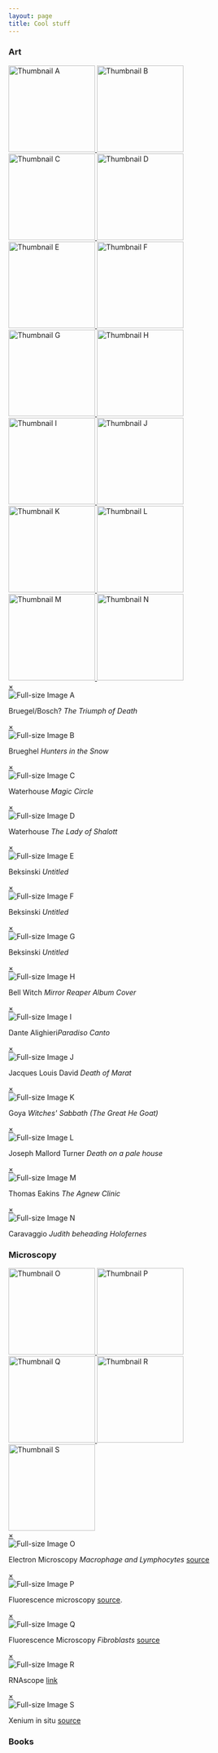 ```yaml
---
layout: page
title: Cool stuff
---
```

### Art
<!-- Container -->
<div class="thumbnail-container">
  <a href="#popupA">
    <img src="/thumbnail/Brueghel-the-triumph-of-death.jpg" alt="Thumbnail A" height="170">
  </a>
  <a href="#popupB">
    <img src="/images/Brueghel_hunters_in_the_snow.jpg" alt="Thumbnail B" height="170">
  </a>
  <a href="#popupC">
    <img src="/images/john_waterhouse_magic_circle.jpg" alt="Thumbnail C" height="170">
  </a>
  <a href="#popupD">
    <img src="/images/john_waterhouse_lady_of_shalott.jpg" alt="Thumbnail D" height="170">
  </a>
  <a href="#popupE">
    <img src="/images/Beksinski_1.jpeg" alt="Thumbnail E" height="170">
  </a>
  <a href="#popupF">
    <img src="/images/Beksinski_2.jpg" alt="Thumbnail F" height="170">
  </a>
  <a href="#popupG">
    <img src="/images/Beksinski_3.jpg" alt="Thumbnail G" height="170">
  </a>
  <a href="#popupH">
    <img src="/images/BellWitch_Mirror_Reaper.jpg" alt="Thumbnail H" height="170">
  </a>
  <a href="#popupI">
    <img src="/images/Dante_Alighieri_Paradiso_Canto.jpg" alt="Thumbnail I" height="170">
  </a>
  <a href="#popupJ">
    <img src="/images/Death-of-Marat-Jacques-Louis-David.jpg" alt="Thumbnail J" height="170">
  </a>
  <a href="#popupK">
    <img src="/images/Francisco_de_Goya_y_Lucientes_Witches_Sabbath_The_Great_He_Goat).jpg" alt="Thumbnail K" height="170">
  </a>
  <a href="#popupL">
    <img src="/images/Joseph_Mallord_William_Turner_-_Death_on_a_pale_horse.jpg" alt="Thumbnail L" height="170">
  </a>
  <a href="#popupM">
    <img src="/images/The_agnew_clinic_thomas_eakins.jpeg" alt="Thumbnail M" height="170">
  </a>
  <a href="#popupN">
    <img src="/images/caravaggio-judith-beheading-holofernes.jpg" alt="Thumbnail N" height="170">
  </a>
</div>

<!-- Images -->
<div id="popupA" class="overlay">
  <a class="close" href="#">×</a>
  <div class="popup-content">
    <img src="/images/The_Triumph_of_Death_by_Pieter_Bruegel_the_Elder.jpg" alt="Full-size Image A">
    <p class="popup-text">Bruegel/Bosch? <em>The Triumph of Death</em></p>
  </div>
</div>

<div id="popupB" class="overlay">
  <a class="close" href="#">×</a>
  <div class="popup-content">
    <img src="/images/Brueghel_hunters_in_the_snow.jpg" alt="Full-size Image B">
    <p class="popup-text">Brueghel <em>Hunters in the Snow</em></p>
  </div>
</div>

<div id="popupC" class="overlay">
  <a class="close" href="#">×</a>
  <div class="popup-content">
  <img src="/images/john_waterhouse_magic_circle.jpg" alt="Full-size Image C">
    <p class="popup-text">Waterhouse <em>Magic Circle</em> </p>
  </div>
</div>

<div id="popupD" class="overlay">
  <a class="close" href="#">×</a>
  <div class="popup-content">
  <img src="/images/john_waterhouse_lady_of_shalott.jpg" alt="Full-size Image D">
     <p class="popup-text"> Waterhouse <em>The Lady of Shalott</em> </p>
  </div>
</div>

<div id="popupE" class="overlay">
  <a class="close" href="#">×</a>
  <div class="popup-content">
  <img src="/images/Beksinski_1.jpeg" alt="Full-size Image E">
     <p class="popup-text"> Beksinski <em>Untitled </em> </p>
  </div>
</div>

<div id="popupF" class="overlay">
  <a class="close" href="#">×</a>
  <div class="popup-content">
  <img src="/images/Beksinski_2.jpg" alt="Full-size Image F">
     <p class="popup-text"> Beksinski <em>Untitled</em> </p>
  </div>
</div>

<div id="popupG" class="overlay">
  <a class="close" href="#">×</a>
  <div class="popup-content">
  <img src="/images/Beksinski_3.jpg" alt="Full-size Image G">
     <p class="popup-text"> Beksinski <em>Untitled</em> </p>
  </div>
</div>

<div id="popupH" class="overlay">
  <a class="close" href="#">×</a>
  <div class="popup-content">
  <img src="/images/BellWitch_Mirror_Reaper.jpg" alt="Full-size Image H">
     <p class="popup-text"> Bell Witch <em>Mirror Reaper Album Cover</em> </p>
  </div>
</div>

<div id="popupI" class="overlay">
  <a class="close" href="#">×</a>
  <div class="popup-content">
  <img src="/images/Dante_Alighieri_Paradiso_Canto.jpg" alt="Full-size Image I">
     <p class="popup-text">Dante Alighieri<em>Paradiso Canto</em> </p>
  </div>
</div>

<div id="popupJ" class="overlay">
  <a class="close" href="#">×</a>
  <div class="popup-content">
  <img src="/images/Death-of-Marat-Jacques-Louis-David.jpg" alt="Full-size Image J">
     <p class="popup-text"> Jacques Louis David <em>Death of Marat</em> </p>
  </div>
</div>

<div id="popupK" class="overlay">
  <a class="close" href="#">×</a>
  <div class="popup-content">
  <img src="/images/Francisco_de_Goya_y_Lucientes_Witches_Sabbath_The_Great_He_Goat).jpg" alt="Full-size Image K">
     <p class="popup-text"> Goya <em>Witches' Sabbath (The Great He Goat)</em> </p>
  </div>
</div>

<div id="popupL" class="overlay">
  <a class="close" href="#">×</a>
  <div class="popup-content">
  <img src="/images/Joseph_Mallord_William_Turner_-_Death_on_a_pale_horse.jpg" alt="Full-size Image L">
     <p class="popup-text"> Joseph Mallord Turner <em>Death on a pale house</em> </p>
  </div>
</div>

<div id="popupM" class="overlay">
  <a class="close" href="#">×</a>
  <div class="popup-content">
  <img src="/images/The_agnew_clinic_thomas_eakins.jpeg" alt="Full-size Image M">
     <p class="popup-text"> Thomas Eakins <em>The Agnew Clinic</em> </p>
  </div>
</div>

<div id="popupN" class="overlay">
  <a class="close" href="#">×</a>
  <div class="popup-content">
  <img src="/images/caravaggio-judith-beheading-holofernes.jpg" alt="Full-size Image N">
     <p class="popup-text"> Caravaggio <em>Judith beheading Holofernes</em> </p>
  </div>
</div>

### Microscopy
<div class="thumbnail-container">
    <a href="#popupO">
    <img src="/images/Macrophage_and_lymphocytes_EM.jpg" alt="Thumbnail O" height="170">
  </a>
  <a href="#popupP">
    <img src="/images/FM_1.png" alt="Thumbnail P" height="170">
  </a>
  <a href="#popupQ">
    <img src="/images/FM_2_Human-Fibroblast.png" alt="Thumbnail Q" height="170">
  </a>
  <a href="#popupR">
    <img src="/images/RNAscope.jpg" alt="Thumbnail R" height="170">
  </a>
  <a href="#popupS">
    <img src="/images/xenium.jpg" alt="Thumbnail S" height="170">
  </a>
</div>

<div id="popupO" class="overlay">
  <a class="close" href="#">×</a>
  <div class="popup-content">
  <img src="/images/Macrophage_and_lymphocytes_EM.jpg" alt="Full-size Image O">
     <p class="popup-text">
       Electron Microscopy <em>Macrophage and Lymphocytes </em>
     <a href="https://www.sciencephoto.com/media/495015/view/macrophage-and-lymphocytes-tem" target"_blank"> source </a>
     </p>
  </div>
</div>

<div id="popupP" class="overlay">
  <a class="close" href="#">×</a>
  <div class="popup-content">
  <img src="/images/FM_1.png" alt="Full-size Image P">
     <p class="popup-text">
      Fluorescence microscopy 
      <a href="https://fluorofinder.com/capturing-fluorescence-microscopy-images/" target="_blank">source</a>.
    </p>
  </div>
</div>

<div id="popupQ" class="overlay">
  <a class="close" href="#">×</a>
  <div class="popup-content">
  <img src="/images/FM_2_Human-Fibroblast.png" alt="Full-size Image Q">
     <p class="popup-text"> Fluorescence Microscopy <em>Fibroblasts</em>
     <a href="https://www.google.com/url?sa=i&url=https%3A%2F%2Fwww.stressmarq.com%2Fsupport%2Ftechnical-support%2Ftroubleshooting%2Fimmunofluorescence-troubleshooting%2F&psig=AOvVaw2TSU22MeeWXMLZHFxWos1i&ust=1740420653399000&source=images&cd=vfe&opi=89978449&ved=0CBcQjhxqFwoTCLjRxaiy2osDFQAAAAAdAAAAABB4" target"_blank"> source</a>
     </p>
  </div>
</div>

<div id="popupR" class="overlay">
  <a class="close" href="#">×</a>
  <div class="popup-content">
  <img src="/images/RNAscope.jpg" alt="Full-size Image R">
     <p class="popup-text"> 
       RNAscope 
       <a href="https://www.leica-microsystems.com/science-lab/life-science/multicolor-microscopy-the-importance-of-multiplexing/" target"_blank"> link</a>
     </p>
    
  </div>
</div>

<div id="popupS" class="overlay">
  <a class="close" href="#">×</a>
  <div class="popup-content">
  <img src="/images/xenium.jpg" alt="Full-size Image S">
     <p class="popup-text"> 
       Xenium in situ 
       <a href="https://www.10xgenomics.com/platforms/xenium" target"_blank"> source</a>
     </p>
  </div>
</div>

### Books


<br>
<br>
<br>





